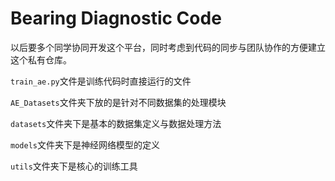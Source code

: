 # Bearing Diagnostic Code
以后要多个同学协同开发这个平台，同时考虑到代码的同步与团队协作的方便建立这个私有仓库。

`train_ae.py`文件是训练代码时直接运行的文件

`AE_Datasets`文件夹下放的是针对不同数据集的处理模块

`datasets`文件夹下是基本的数据集定义与数据处理方法

`models`文件夹下是神经网络模型的定义

`utils`文件夹下是核心的训练工具

